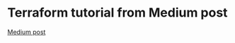 # Terraform tutorial from Medium post

[Medium post](https://blog.gruntwork.io/an-introduction-to-terraform-f17df9c6d180#a9b0)
